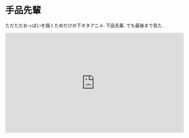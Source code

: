 # 手品先輩

ただただおっぱいを描くためだけの下ネタアニメ.
下品先輩.
でも最後まで見た.

<iframe width="560" height="315" src="https://www.youtube.com/embed/Uta7iN3GpfI" frameborder="0" allow="accelerometer; autoplay; encrypted-media; gyroscope; picture-in-picture" allowfullscreen></iframe>
